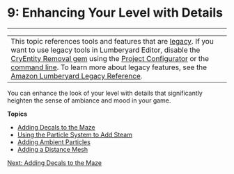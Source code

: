 # 9: Enhancing Your Level with Details<a name="enhancing"></a>


****  

|  | 
| --- |
| This topic references tools and features that are [legacy](https://docs.aws.amazon.com/lumberyard/latest/userguide/ly-glos-chap.html#legacy)\. If you want to use legacy tools in Lumberyard Editor, disable the [CryEntity Removal gem](https://docs.aws.amazon.com/lumberyard/latest/userguide/gems-system-cryentity-removal-gem.html) using the [Project Configurator](https://docs.aws.amazon.com/lumberyard/latest/userguide/configurator-intro.html) or the [command line](https://docs.aws.amazon.com/lumberyard/latest/userguide/lmbr-exe.html)\. To learn more about legacy features, see the [Amazon Lumberyard Legacy Reference](https://docs.aws.amazon.com/lumberyard/latest/legacyreference/)\. | 

You can enhance the look of your level with details that significantly heighten the sense of ambiance and mood in your game\.

**Topics**
+ [Adding Decals to the Maze](enhancing-adding-decals.md)
+ [Using the Particle System to Add Steam](enhancing-working.md)
+ [Adding Ambient Particles](enhancing-adding-ambient-particles.md)
+ [Adding a Distance Mesh](enhancing-adding-distance-mesh.md)

[Next: Adding Decals to the Maze](enhancing-adding-decals.md)